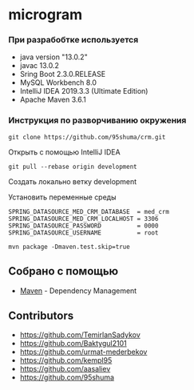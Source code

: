 # microgram

### При разрабобтке используется

* java version "13.0.2"
* javac 13.0.2
* Sring Boot 2.3.0.RELEASE
* MySQL Workbench 8.0
* IntelliJ IDEA 2019.3.3 (Ultimate Edition)
* Apache Maven 3.6.1

### Инструкция по разворчиванию окружения

```
git clone https://github.com/95shuma/crm.git
```

Открыть с помощью IntelliJ IDEA

```
git pull --rebase origin development
```
Создать локально ветку development

Установить переменные среды
```
SPRING_DATASOURCE_MED_CRM_DATABASE  = med_crm
SPRING_DATASOURCE_MED_CRM_LOCALHOST = 3306
SPRING_DATASOURCE_PASSWORD          = 0000
SPRING_DATASOURCE_USERNAME          = root
```
```
mvn package -Dmaven.test.skip=true 
```

## Собрано с помощью

* [Maven](https://maven.apache.org/) - Dependency Management

## Contributors

* https://github.com/TemirlanSadykov
* https://github.com/Baktygul2101
* https://github.com/urmat-mederbekov
* https://github.com/kempl95
* https://github.com/aasaliev
* https://github.com/95shuma
